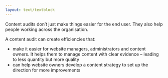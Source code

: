 ```yaml
---
layout: text/textblock
---
```


Content audits don’t just make things easier for the end user. They also help people working across the organisation.

A content audit can create efficiencies that:

  * make it easier for website managers, administrators and content owners. It helps them to manage content with clear evidence – leading to less quantity but more quality
  * can help website owners develop a content strategy to set up the direction for more improvements


